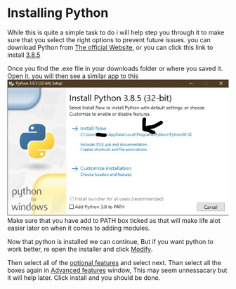 # Installing Python
While this is quite a simple task to do i will help step you through it to make sure that you select the right options to prevent future issues. you can download Python from [The official Website](https://www.python.org/downloads/), or you can click this link to install [3.8.5](https://www.python.org/ftp/python/3.8.5/python-3.8.5.exe)

Once you find the .exe file in your downloads folder or where you saved it. Open it. you will then see a similar app to this ![Photo of python install](Chapter-1-Resourses/Install-1.jpg)
Make sure that you have add to PATH box ticked as that will make life alot easier later on when it comes to adding modules.

Now that python is installed we can continue, But if you want python to work better, re open the installer and click [Modify](https://github.com/ath0rus/Python-Tutorial/blob/Additional-work/Chapter%201%20-%20The%20Basics/Chapter%201%20Resourses/Photos/Modify.jpg).

Then select all of the [optional features](https://github.com/ath0rus/Python-Tutorial/blob/Additional-work/Chapter%201%20-%20The%20Basics/Chapter%201%20Resourses/Photos/Optional%20features.jpg) and select next. Than select all the boxes again in [Advanced features](https://github.com/ath0rus/Python-Tutorial/blob/Additional-work/Chapter%201%20-%20The%20Basics/Chapter%201%20Resourses/Photos/Advanced%20options.jpg) window, This may seem unnessacary but it will help later. Click install and you should be done.
